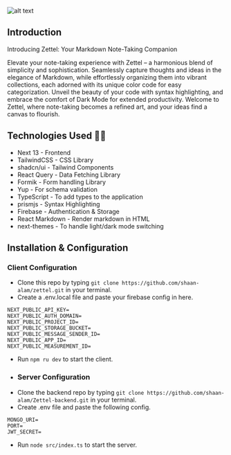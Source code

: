 
![alt text](https://firebasestorage.googleapis.com/v0/b/zettel-b2004.appspot.com/o/images%2Fa27ec947-5035-4519-9fec-2316a8cc3eb2.jpg?alt=media&token=bec6d4e5-b577-42f7-ad37-4008f649e251)

## Introduction
Introducing Zettel: Your Markdown Note-Taking Companion

Elevate your note-taking experience with Zettel – a harmonious blend of simplicity and sophistication. Seamlessly capture thoughts and ideas in the elegance of Markdown, while effortlessly organizing them into vibrant collections, each adorned with its unique color code for easy categorization. Unveil the beauty of your code with syntax highlighting, and embrace the comfort of Dark Mode for extended productivity. Welcome to Zettel, where note-taking becomes a refined art, and your ideas find a canvas to flourish.

## Technologies Used 👩‍💻️
* Next 13 - Frontend
* TailwindCSS - CSS Library
* shadcn/ui - Tailwind Components
* React Query - Data Fetching Library
* Formik - Form handling Library
* Yup - For schema validation
* TypeScript - To add types to the application
* prismjs - Syntax Highlighting
* Firebase - Authentication & Storage
* React Markdown - Render markdown in HTML
* next-themes - To handle light/dark mode switching

## Installation & Configuration
### Client Configuration
* Clone this repo by typing `git clone https://github.com/shaan-alam/zettel.git` in your terminal.
* Create a .env.local file and paste your firebase config in here.
```
NEXT_PUBLIC_API_KEY=
NEXT_PUBLIC_AUTH_DOMAIN=
NEXT_PUBLIC_PROJECT_ID=
NEXT_PUBLIC_STORAGE_BUCKET=
NEXT_PUBLIC_MESSAGE_SENDER_ID=
NEXT_PUBLIC_APP_ID=
NEXT_PUBLIC_MEASUREMENT_ID=
```
* Run `npm ru dev` to start the client.
* ### Server Configuration
* Clone the backend repo by typing `git clone https://github.com/shaan-alam/Zettel-backend.git` in your terminal.
* Create .env file and paste the following config.
```
MONGO_URI=
PORT=
JWT_SECRET=
```
* Run `node src/index.ts` to start the server.